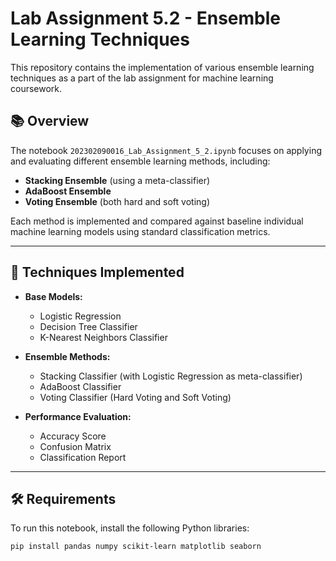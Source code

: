 # Lab Assignment 5.2 - Ensemble Learning Techniques

This repository contains the implementation of various ensemble learning techniques as a part of the lab assignment for machine learning coursework.

## 📚 Overview

The notebook `202302090016_Lab_Assignment_5_2.ipynb` focuses on applying and evaluating different ensemble learning methods, including:

- **Stacking Ensemble** (using a meta-classifier)
- **AdaBoost Ensemble**
- **Voting Ensemble** (both hard and soft voting)

Each method is implemented and compared against baseline individual machine learning models using standard classification metrics.

---

## 🚀 Techniques Implemented

- **Base Models:**
  - Logistic Regression
  - Decision Tree Classifier
  - K-Nearest Neighbors Classifier

- **Ensemble Methods:**
  - Stacking Classifier (with Logistic Regression as meta-classifier)
  - AdaBoost Classifier
  - Voting Classifier (Hard Voting and Soft Voting)

- **Performance Evaluation:**
  - Accuracy Score
  - Confusion Matrix
  - Classification Report

---

## 🛠️ Requirements

To run this notebook, install the following Python libraries:

```bash
pip install pandas numpy scikit-learn matplotlib seaborn

